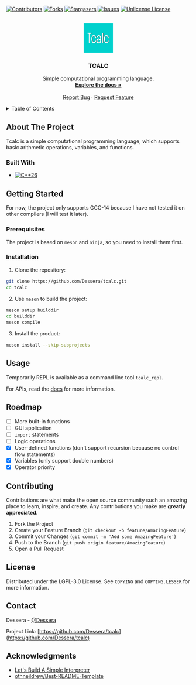 [![Contributors][contributors-shield]][contributors-url]
[![Forks][forks-shield]][forks-url]
[![Stargazers][stars-shield]][stars-url]
[![Issues][issues-shield]][issues-url]
[![Unlicense License][license-shield]][license-url]

<br />
<div align="center">
  <a href="https://dessera.github.io/tcalc">
    <img src="images/logo.png" alt="Logo" width="80" height="80">
  </a>

  <h3 align="center">TCALC</h3>

  <p align="center">
    Simple computational programming language.
    <br />
    <a href="https://dessera.github.io/tcalc"><strong>Explore the docs »</strong></a>
    <br />
    <br />
    <a href="https://github.com/Dessera/tcalc/issues/new?labels=bug">Report Bug</a>
    &middot;
    <a href="https://github.com/Dessera/tcalc/issues/new?labels=enhancement">Request Feature</a>
  </p>
</div>

<details>
  <summary>Table of Contents</summary>
  <ol>
    <li>
      <a href="#about-the-project">About The Project</a>
      <ul>
        <li><a href="#built-with">Built With</a></li>
      </ul>
    </li>
    <li>
      <a href="#getting-started">Getting Started</a>
      <ul>
        <li><a href="#prerequisites">Prerequisites</a></li>
        <li><a href="#installation">Installation</a></li>
      </ul>
    </li>
    <li><a href="#usage">Usage</a></li>
    <li><a href="#roadmap">Roadmap</a></li>
    <li><a href="#contributing">Contributing</a></li>
    <li><a href="#license">License</a></li>
    <li><a href="#contact">Contact</a></li>
    <li><a href="#acknowledgments">Acknowledgments</a></li>
  </ol>
</details>

## About The Project

Tcalc is a simple computational programming language, which supports basic arithmetic operations, variables, and functions.

### Built With

- [![C++26][cpp-shield]][cpp-url]

## Getting Started

For now, the project only supports GCC-14 because I have not tested it on other compilers (I will test it later).

### Prerequisites

The project is based on `meson` and `ninja`, so you need to install them first.

### Installation

1. Clone the repository:

  ```bash
  git clone https://github.com/Dessera/tcalc.git
  cd tcalc
  ```

2. Use `meson` to build the project:

  ```bash
  meson setup builddir
  cd builddir
  meson compile
  ```

3. Install the product:

  ```bash
  meson install --skip-subprojects
  ```

## Usage

Temporarily REPL is available as a command line tool `tcalc_repl`.

For APIs, read the [docs](https://dessera.github.io/tcalc) for more information.

## Roadmap

- [ ] More built-in functions
- [ ] GUI application
- [ ] `import` statements
- [ ] Logic operations
- [x] User-defined functions (don't support recursion because no control flow statements)
- [x] Variables (only support double numbers)
- [x] Operator priority

## Contributing

Contributions are what make the open source community such an amazing place to learn, inspire, and create. Any contributions you make are **greatly appreciated**.

1. Fork the Project
2. Create your Feature Branch (`git checkout -b feature/AmazingFeature`)
3. Commit your Changes (`git commit -m 'Add some AmazingFeature'`)
4. Push to the Branch (`git push origin feature/AmazingFeature`)
5. Open a Pull Request

## License

Distributed under the LGPL-3.0 License. See `COPYING` and `COPYING.LESSER` for more information.

## Contact

Dessera - [@Dessera](https://github.com/Dessera)

Project Link: [https://github.com/Dessera/tcalc](https://github.com/Dessera/tcalc)

## Acknowledgments

- [Let's Build A Simple Interpreter](https://ruslanspivak.com/lsbasi-part1)
- [othneildrew/Best-README-Template](https://github.com/othneildrew/Best-README-Template)

[contributors-shield]: https://img.shields.io/github/contributors/Dessera/tcalc.svg?style=for-the-badge
[contributors-url]: https://github.com/Dessera/tcalc/graphs/contributors
[forks-shield]: https://img.shields.io/github/forks/Dessera/tcalc.svg?style=for-the-badge
[forks-url]: https://github.com/Dessera/tcalc/network/members
[stars-shield]: https://img.shields.io/github/stars/Dessera/tcalc.svg?style=for-the-badge
[stars-url]: https://github.com/Dessera/tcalc/stargazers
[issues-shield]: https://img.shields.io/github/issues/Dessera/tcalc.svg?style=for-the-badge
[issues-url]: https://github.com/Dessera/tcalc/issues
[license-shield]: https://img.shields.io/github/license/Dessera/tcalc.svg?style=for-the-badge
[license-url]: https://github.com/Dessera/tcalc/blob/master/COPYING.LESSER
[cpp-shield]: https://img.shields.io/badge/C++-00599C?style=for-the-badge&logo=c%2B%2B&logoColor=white
[cpp-url]: https://en.cppreference.com/w/cpp
